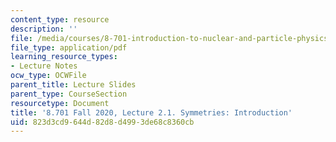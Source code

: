 ```yaml
---
content_type: resource
description: ''
file: /media/courses/8-701-introduction-to-nuclear-and-particle-physics-fall-2020/823d3cd9644d82d8d4993de68c8360cb_MIT8_701f20_lec2.1.pdf
file_type: application/pdf
learning_resource_types:
- Lecture Notes
ocw_type: OCWFile
parent_title: Lecture Slides
parent_type: CourseSection
resourcetype: Document
title: '8.701 Fall 2020, Lecture 2.1. Symmetries: Introduction'
uid: 823d3cd9-644d-82d8-d499-3de68c8360cb
---
```

